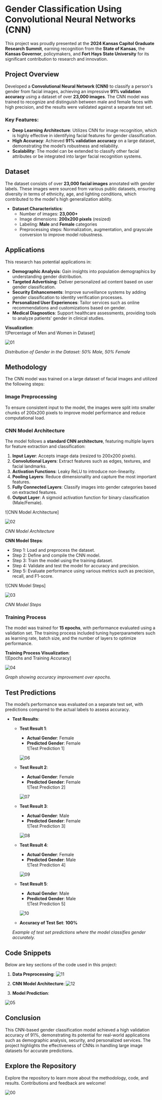 # Gender Classification Using Convolutional Neural Networks (CNN)

This project was proudly presented at the **2024 Kansas Capitol Graduate Research Summit**, earning recognition from the **State of Kansas**, the **Kansas Governor**, policymakers, and **Fort Hays State University** for its significant contribution to research and innovation.

## Project Overview
Developed a **Convolutional Neural Network (CNN)** to classify a person's gender from facial images, achieving an impressive **91% validation accuracy** using a dataset of over **23,000 images**. The CNN model was trained to recognize and distinguish between male and female faces with high precision, and the results were validated against a separate test set.

### Key Features:
- **Deep Learning Architecture**: Utilizes CNN for image recognition, which is highly effective in identifying facial features for gender classification.
- **High Accuracy**: Achieved **91% validation accuracy** on a large dataset, demonstrating the model’s robustness and reliability.
- **Scalability**: The model can be extended to classify other facial attributes or be integrated into larger facial recognition systems.

## Dataset
The dataset consists of over **23,000 facial images** annotated with gender labels. These images were sourced from various public datasets, ensuring diversity in terms of ethnicity, age, and lighting conditions, which contributed to the model's high generalization ability.

- **Dataset Characteristics**:
  - Number of images: **23,000+**
  - Image dimensions: **200x200 pixels** (resized)
  - Labeling: **Male** and **Female** categories
  - Preprocessing steps: Normalization, augmentation, and grayscale conversion to improve model robustness.

## Applications
This research has potential applications in:  
- **Demographic Analysis**: Gain insights into population demographics by understanding gender distribution.
- **Targeted Advertising**: Deliver personalized ad content based on user gender classification.
- **Security Enhancements**: Improve surveillance systems by adding gender classification to identity verification processes.
- **Personalized User Experiences**: Tailor services such as online recommendations and customizations based on gender.
- **Medical Diagnostics**: Support healthcare assessments, providing tools to analyze patients' gender in clinical studies.

**Visualization**:  
![Percentage of Men and Women in Dataset] 

![01](https://github.com/user-attachments/assets/67ad342a-48e4-4c19-a6d3-7d719020d45f)

*Distribution of Gender in the Dataset: 50% Male, 50% Female* 

## Methodology
The CNN model was trained on a large dataset of facial images and utilized the following steps:

### Image Preprocessing
To ensure consistent input to the model, the images were split into smaller chunks of 200x200 pixels to improve model performance and reduce computational load.

### CNN Model Architecture
The model follows a **standard CNN architecture**, featuring multiple layers for feature extraction and classification:

1. **Input Layer**: Accepts image data (resized to 200x200 pixels).
2. **Convolutional Layers**: Extract features such as edges, textures, and facial landmarks.
3. **Activation Functions**: Leaky ReLU to introduce non-linearity.
4. **Pooling Layers**: Reduce dimensionality and capture the most important features.
5. **Fully Connected Layers**: Classify images into gender categories based on extracted features.
6. **Output Layer**: A sigmoid activation function for binary classification (Male/Female).

![CNN Model Architecture]

![02](https://github.com/user-attachments/assets/d43482d5-fcab-4f8c-909a-a93fe52104d4)

*CNN Model Architecture* 

**CNN Model Steps**:
- Step 1: Load and preprocess the dataset.
- Step 2: Define and compile the CNN model.
- Step 3: Train the model using the training dataset.
- Step 4: Validate and test the model for accuracy and precision.
- Step 5: Evaluate performance using various metrics such as precision, recall, and F1-score.

![CNN Model Steps]

![03](https://github.com/user-attachments/assets/b8bed775-ffcd-4adf-b5da-988fb4ef4597)

*CNN Model Steps* 

### Training Process
The model was trained for **15 epochs**, with performance evaluated using a validation set. The training process included tuning hyperparameters such as learning rate, batch size, and the number of layers to optimize performance.

**Training Process Visualization**:  
![Epochs and Training Accuracy]

![04](https://github.com/user-attachments/assets/bbdd0da3-b905-4951-aba3-d4712718017f)

*Graph showing accuracy improvement over epochs.*

## Test Predictions
The model’s performance was evaluated on a separate test set, with predictions compared to the actual labels to assess accuracy.

- **Test Results**:
    - **Test Result 1**:
      - **Actual Gender**: Female
      - **Predicted Gender**: Female  
      ![Test Prediction 1]

      ![06](https://github.com/user-attachments/assets/fcfb9eee-e4d4-4326-92bd-fa5997ee914a)  

    - **Test Result 2**:
      - **Actual Gender**: Female
      - **Predicted Gender**: Female  
      ![Test Prediction 2]

      ![07](https://github.com/user-attachments/assets/6146f90c-f789-4552-9cf1-72649a813789)

    - **Test Result 3**:
      - **Actual Gender**: Male
      - **Predicted Gender**: Female  
      ![Test Prediction 3]

      ![08](https://github.com/user-attachments/assets/b2e9e653-c0af-4f6b-a5bc-3273f253282f)

    - **Test Result 4**:
      - **Actual Gender**: Female
      - **Predicted Gender**: Male  
      ![Test Prediction 4]

      ![09](https://github.com/user-attachments/assets/aee4455f-f682-457a-b546-105c46cb667c)

    - **Test Result 5**:
      - **Actual Gender**: Male
      - **Predicted Gender**: Male  
      ![Test Prediction 5]

      ![10](https://github.com/user-attachments/assets/970408c4-22d2-44b1-a561-4a8e820fddfe)

    - **Accuracy of Test Set**: **100%**

    *Example of test set predictions where the model classifies gender accurately.*

## Code Snippets
Below are key sections of the code used in this project:

1. **Data Preprocessing**:
![11](https://github.com/user-attachments/assets/f3cdf9d6-7e92-4523-bf4b-a603b4cdf833)

2. **CNN Model Architecture**:
![12](https://github.com/user-attachments/assets/bd4bd766-520d-4824-ae4d-dc5f8c7200dd)

3. **Model Prediction**:

![05](https://github.com/user-attachments/assets/40fbf849-917c-4ab3-91a0-ded2399df663)

## Conclusion
This CNN-based gender classification model achieved a high validation accuracy of 91%, demonstrating its potential for real-world applications such as demographic analysis, security, and personalized services. The project highlights the effectiveness of CNNs in handling large image datasets for accurate predictions.

## Explore the Repository
Explore the repository to learn more about the methodology, code, and results. Contributions and feedback are welcome!

![00](https://github.com/user-attachments/assets/415cd011-d384-4715-9c4c-7e06061fed74)
